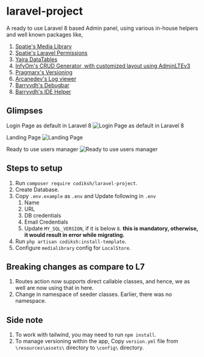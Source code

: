 # laravel-project

A ready to use Laravel 8 based Admin panel, using various in-house helpers and well known packages like, 
1. [Spatie's Media Library](https://github.com/spatie/laravel-medialibrary)
2. [Spatie's Laravel Permissions](https://github.com/spatie/laravel-permission)
3. [Yajra DataTables](https://github.com/yajra/laravel-datatables)
4. [InfyOm's CRUD Generator, with customized layout using AdminLTEv3](https://github.com/InfyOmLabs/laravel-generator)
5. [Pragmarx's Versioning](https://packagist.org/packages/pragmarx/version)
6. [Arcanedev's Log viewer](https://github.com/ARCANEDEV/LogViewer)
7. [Barryvdh's Debugbar](https://github.com/barryvdh/laravel-debugbar)
8. [Barryvdh's IDE Helper](https://github.com/barryvdh/laravel-ide-helper)

## Glimpses
Login Page as default in Laravel 8
![Login Page as default in Laravel 8](https://user-images.githubusercontent.com/12022338/114061016-91f12500-98b3-11eb-95cd-7668ec696642.png)

Landing Page
![Landing Page](https://user-images.githubusercontent.com/12022338/114061118-b0efb700-98b3-11eb-9855-cc6288b5dc17.png)

Ready to use users manager
![Ready to use users manager](https://user-images.githubusercontent.com/12022338/114061147-b9e08880-98b3-11eb-963a-4bf99b0f5e15.png)



## Steps to setup
1. Run `composer require codiksh/laravel-project`.
2. Create Database.
3. Copy `.env.example` as `.env` and Update following in `.env`
    1. Name
    2. URL
    3. DB credentials
    4. Email Credentials
    5. Update `MY_SQL_VERSION`, if it is below `8`. **this is mandatory, otherwise, it would result in error while migrating.**
4. Run `php artisan codiksh:install-template`.
5. Configure `medialibrary` config for `LocalStore`.


## Breaking changes as compare to L7
1. Routes action now supports direct callable classes, and hence, we as well are now using that in here.
2. Change in namespace of seeder classes. Earlier, there was no namespace. 

## Side note
1. To work with tailwind, you may need to run `npm install`.
2. To manage versioning within the app, Copy `version.yml` file from `\resources\assets\` directory to `\config\` directory.    

